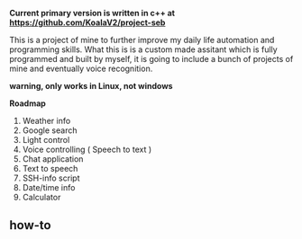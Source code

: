 **Current primary version is written in c++ at https://github.com/KoalaV2/project-seb**

This is a project of mine to further improve my daily life automation and programming skills. What this is is a custom made assitant which is fully programmed and built by myself, it is going to include a bunch of projects of mine and eventually voice recognition.

**warning, only works in Linux, not windows**

**Roadmap**
1. Weather info
2. Google search
3. Light control 
4. Voice controlling ( Speech to text )
5. Chat application
6. Text to speech
7. SSH-info script
8. Date/time info
9. Calculator


## how-to

